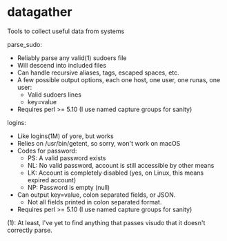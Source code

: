 # datagather
Tools to collect useful data from systems

parse_sudo: 
  - Reliably parse any valid(1) sudoers file
  - Will descend into included files
  - Can handle recursive aliases, tags, escaped spaces, etc.
  - A few possible output options, each one host, one user, one runas, one user:
    - Valid sudoers lines
    - key=value
  - Requires perl >= 5.10 (I use named capture groups for sanity)
    
logins:
  - Like logins(1M) of yore, but works
  - Relies on /usr/bin/getent, so sorry, won't work on macOS
  - Codes for password:
    - PS: A valid password exists
    - NL: No valid password, account is still accessible by other means
    - LK: Account is completely disabled (yes, on Linux, this means expired account)
    - NP: Password is empty (null)
  - Can output key=value, colon separated fields, or JSON.
    - Not all fields printed in colon separated format.
  - Requires perl >= 5.10 (I use named capture groups for sanity)

(1): At least, I've yet to find anything that passes visudo that it doesn't correctly parse.
